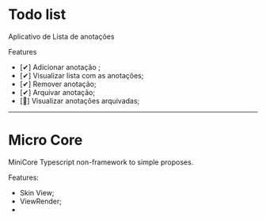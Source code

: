# Todo list

Aplicativo de Lista de anotações

Features
- [✔] Adicionar anotação ;
- [✔] Visualizar lista com as anotações;
- [✔] Remover anotação;
- [✔] Arquivar anotação;
- [🍦] Visualizar anotações arquivadas;

---

# Micro Core
MiniCore Typescript non-framework to simple proposes.

Features: 
- Skin View;
- ViewRender;
- 
